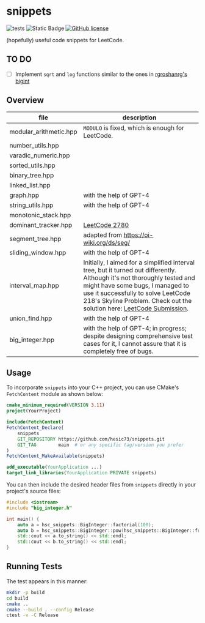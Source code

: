 # snippets
![tests](https://github.com/hesic73/snippets/actions/workflows/tests.yml/badge.svg)
![Static Badge](https://img.shields.io/badge/std-c%2B%2B20-blue)
[![GitHub license](https://img.shields.io/badge/license-MIT-blue.svg)](https://raw.githubusercontent.com/hesic73/snippets/master/LICENSE)

(hopefully) useful code snippets for LeetCode.

## TO DO

- [ ] Implement `sqrt` and `log` functions similar to the ones in [rgroshanrg's bigint](https://github.com/rgroshanrg/bigint/blob/main/bigint_function_definitions.h#L566)

## Overview

| file                   | description                                                  |
| ---------------------- | ------------------------------------------------------------ |
| modular_arithmetic.hpp | `MODULO` is fixed, which is enough for LeetCode.             |
| number_utils.hpp       |                                                              |
| varadic_numeric.hpp    |                                                              |
| sorted_utils.hpp       |                                                              |
| binary_tree.hpp        |                                                              |
| linked_list.hpp        |                                                              |
| graph.hpp              | with the help of GPT-4                                       |
| string_utils.hpp       | with the help of GPT-4                                       |
| monotonic_stack.hpp    |                                                              |
| dominant_tracker.hpp   | [LeetCode 2780](https://leetcode.com/problems/minimum-index-of-a-valid-split/description/) |
| segment_tree.hpp       | adapted from https://oi-wiki.org/ds/seg/                     |
| sliding_window.hpp     | with the help of GPT-4                                       |
| interval_map.hpp       | Initially, I aimed for a simplified interval tree, but it turned out differently. Although it's not thoroughly tested and might have some bugs, I managed to use it successfully to solve LeetCode 218's Skyline Problem. Check out the solution here: [LeetCode Submission](https://leetcode.com/problems/the-skyline-problem/submissions/1172986139/). |
| union_find.hpp         | with the help of GPT-4                                       |
| big_integer.hpp        | with the help of GPT-4; in progress; despite designing comprehensive test cases for it, I cannot assure that it is completely free of bugs. |

## Usage

To incorporate `snippets` into your C++ project, you can use CMake's `FetchContent` module as shown below:

```cmake
cmake_minimum_required(VERSION 3.11)
project(YourProject)

include(FetchContent)
FetchContent_Declare(
    snippets
    GIT_REPOSITORY https://github.com/hesic73/snippets.git
    GIT_TAG        main  # or any specific tag/version you prefer
)
FetchContent_MakeAvailable(snippets)

add_executable(YourApplication ...)
target_link_libraries(YourApplication PRIVATE snippets)
```

You can then include the desired header files from `snippets` directly in your project's source files:

```C++
#include <iostream>
#include "big_integer.h"

int main() {
    auto a = hsc_snippets::BigInteger::factorial(100);
    auto b = hsc_snippets::BigInteger::pow(hsc_snippets::BigInteger::from_integer(3), 100);
    std::cout << a.to_string() << std::endl;
    std::cout << b.to_string() << std::endl;
}
```

## Running Tests

The test appears in this manner:

```bash
mkdir -p build
cd build
cmake ..
cmake --build . --config Release
ctest -v -C Release
```

